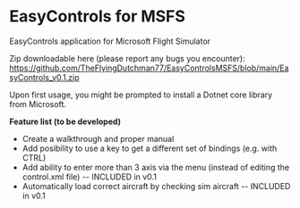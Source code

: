 # EasyControls for MSFS
EasyControls application for Microsoft Flight Simulator

Zip downloadable here (please report any bugs you encounter):
https://github.com/TheFlyingDutchman77/EasyControlsMSFS/blob/main/EasyControls_v0.1.zip

Upon first usage, you might be prompted to install a Dotnet core library from Microsoft.



**Feature list (to be developed)**
- Create a walkthrough and proper manual
- Add posibility to use a key to get a different set of bindings (e.g. with CTRL)
- Add ability to enter more than 3 axis via the menu (instead of editing the control.xml file)  -- INCLUDED in v0.1
- Automatically load correct aircraft by checking sim aircraft -- INCLUDED in v0.1
